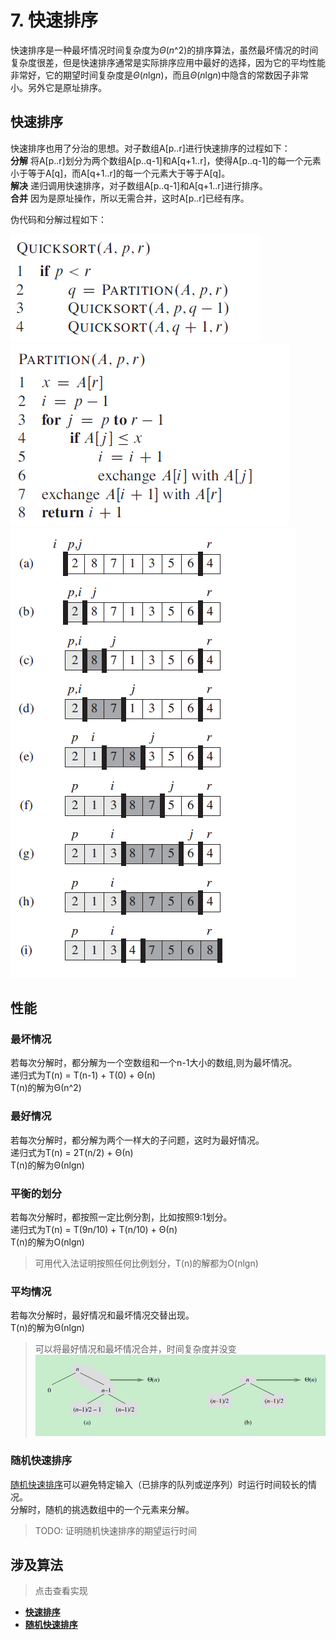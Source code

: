 # 7. 快速排序

快速排序是一种最坏情况时间复杂度为*Θ*(*n*^2)的排序算法，虽然最坏情况的时间复杂度很差，但是快速排序通常是实际排序应用中最好的选择，因为它的平均性能非常好，它的期望时间复杂度是*Θ*(*n*lg*n*)，而且*Θ*(*n*lg*n*)中隐含的常数因子非常小。另外它是原址排序。  

## 快速排序

快速排序也用了分治的思想。对子数组A[p..r]进行快速排序的过程如下：  
**分解** 将A[p..r]划分为两个数组A[p..q-1]和A[q+1..r]，使得A[p..q-1]的每一个元素小于等于A[q]，而A[q+1..r]的每一个元素大于等于A[q]。  
**解决** 递归调用快速排序，对子数组A[p..q-1]和A[q+1..r]进行排序。  
**合并** 因为是原址操作，所以无需合并，这时A[p..r]已经有序。  

伪代码和分解过程如下：

![快排](/.res/07_QUICK_SORT.PNG)  
![快排](/.res/07_QUICK_SORT_PARTITION.PNG)  
![快排](/.res/07_1.PNG)  

## 性能

### 最坏情况
若每次分解时，都分解为一个空数组和一个n-1大小的数组,则为最坏情况。  
递归式为T(n) = T(n-1) + T(0) + Θ(n)  
T(n)的解为Θ(n^2) 

### 最好情况
若每次分解时，都分解为两个一样大的子问题，这时为最好情况。  
递归式为T(n) = 2T(n/2) + Θ(n)  
T(n)的解为Θ(nlgn) 

### 平衡的划分
若每次分解时，都按照一定比例分割，比如按照9:1划分。  
递归式为T(n) = T(9n/10) + T(n/10) + Θ(n)  
T(n)的解为O(nlgn) 
> 可用代入法证明按照任何比例划分，T(n)的解都为O(nlgn) 

### 平均情况
若每次分解时，最好情况和最坏情况交替出现。  
T(n)的解为Θ(nlgn)  
> 可以将最好情况和最坏情况合并，时间复杂度并没变
![快排](/.res/07_5.PNG)  

### 随机快速排序
[随机快速排序](/Code/Algorithms/A-07-1-QuickSort/randomized_quick_sort_realization.c)可以避免特定输入（已排序的队列或逆序列）时运行时间较长的情况。  
分解时，随机的挑选数组中的一个元素来分解。  
> TODO: 证明随机快速排序的期望运行时间


## 涉及算法
> 点击查看实现
+ **[快速排序](/Code/Algorithms/A-07-1-QuickSort/quick_sort_realization.c)**  
+ **[随机快速排序](/Code/Algorithms/A-07-1-QuickSort/randomized_quick_sort_realization.c)**  